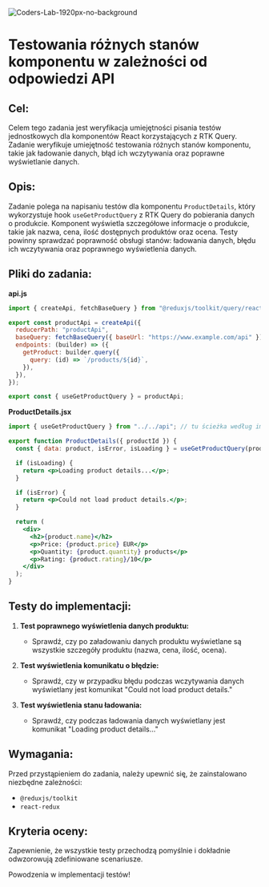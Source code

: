 ![Coders-Lab-1920px-no-background](https://user-images.githubusercontent.com/30623667/104709394-2cabee80-571f-11eb-9518-ea6a794e558e.png)


# Testowania różnych stanów komponentu w zależności od odpowiedzi API

## Cel:
Celem tego zadania jest weryfikacja umiejętności pisania testów jednostkowych dla komponentów React korzystających z RTK Query. Zadanie weryfikuje umiejętność testowania różnych stanów komponentu, takie jak ładowanie danych, błąd ich wczytywania oraz poprawne wyświetlanie danych.

## Opis:
Zadanie polega na napisaniu testów dla komponentu `ProductDetails`, który wykorzystuje hook `useGetProductQuery` z RTK Query do pobierania danych o produkcie. Komponent wyświetla szczegółowe informacje o produkcie, takie jak nazwa, cena, ilość dostępnych produktów oraz ocena. Testy powinny sprawdzać poprawność obsługi stanów: ładowania danych, błędu ich wczytywania oraz poprawnego wyświetlenia danych.

## Pliki do zadania:
**api.js**
```javascript
import { createApi, fetchBaseQuery } from "@reduxjs/toolkit/query/react";

export const productApi = createApi({
  reducerPath: "productApi",
  baseQuery: fetchBaseQuery({ baseUrl: "https://www.example.com/api" }),
  endpoints: (builder) => ({
    getProduct: builder.query({
      query: (id) => `/products/${id}`,
    }),
  }),
});

export const { useGetProductQuery } = productApi;
```

**ProductDetails.jsx**
```jsx
import { useGetProductQuery } from "../../api"; // tu ścieżka według implementacji

export function ProductDetails({ productId }) {
  const { data: product, isError, isLoading } = useGetProductQuery(productId);

  if (isLoading) {
    return <p>Loading product details...</p>;
  }

  if (isError) {
    return <p>Could not load product details.</p>;
  }

  return (
    <div>
      <h2>{product.name}</h2>
      <p>Price: {product.price} EUR</p>
      <p>Quantity: {product.quantity} products</p>
      <p>Rating: {product.rating}/10</p>
    </div>
  );
}
```

## Testy do implementacji:
1. **Test poprawnego wyświetlenia danych produktu:**
    - Sprawdź, czy po załadowaniu danych produktu wyświetlane są wszystkie szczegóły produktu (nazwa, cena, ilość, ocena).

2. **Test wyświetlenia komunikatu o błędzie:**
    - Sprawdź, czy w przypadku błędu podczas wczytywania danych wyświetlany jest komunikat "Could not load product details."

3. **Test wyświetlenia stanu ładowania:**
    - Sprawdź, czy podczas ładowania danych wyświetlany jest komunikat "Loading product details..."

## Wymagania:
Przed przystąpieniem do zadania, należy upewnić się, że zainstalowano niezbędne zależności:
- `@reduxjs/toolkit`
- `react-redux`

## Kryteria oceny:

Zapewnienie, że wszystkie testy przechodzą pomyślnie i dokładnie odwzorowują zdefiniowane scenariusze.

Powodzenia w implementacji testów!